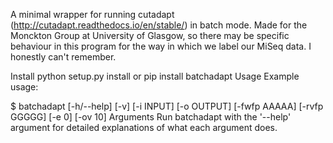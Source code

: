 A minimal wrapper for running cutadapt (http://cutadapt.readthedocs.io/en/stable/) in batch mode. Made for the Monckton Group at University of Glasgow, so there may be specific behaviour in this program for the way in which we label our MiSeq data. I honestly can't remember.

Install
python setup.py install
or
pip install batchadapt
Usage
Example usage:

$ batchadapt [-h/--help] [-v] [-i INPUT] [-o OUTPUT] [-fwfp AAAAA] [-rvfp GGGGG] [-e 0] [-ov 10]
Arguments
Run batchadapt with the '--help' argument for detailed explanations of what each argument does.

